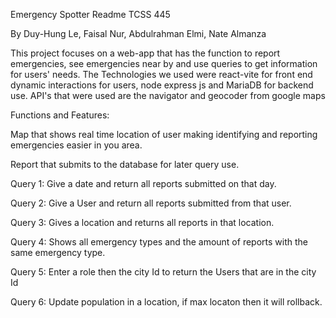 Emergency Spotter Readme TCSS 445

By Duy-Hung Le, Faisal Nur, Abdulrahman Elmi, Nate Almanza

<p>This project focuses on a web-app that has the function to report emergencies, see emergencies near by and use queries to get information for users' needs.
The Technologies we used were react-vite for front end dynamic interactions for users, node express js and MariaDB for backend use.
API's that were used are the navigator and geocoder from google maps</p>

Functions and Features:

Map that shows real time location of user making identifying and reporting emergencies easier in you area.

Report that submits to the database for later query use.

Query 1: Give a date and return all reports submitted on that day.

Query 2: Give a User and return all reports submitted from that user.

Query 3: Gives a location and returns all reports in that location.

Query 4: Shows all emergency types and the amount of reports with the same emergency type.

Query 5: Enter a role then the city Id to return the Users that are in the city Id

Query 6: Update population in a location, if max locaton then it will rollback.
